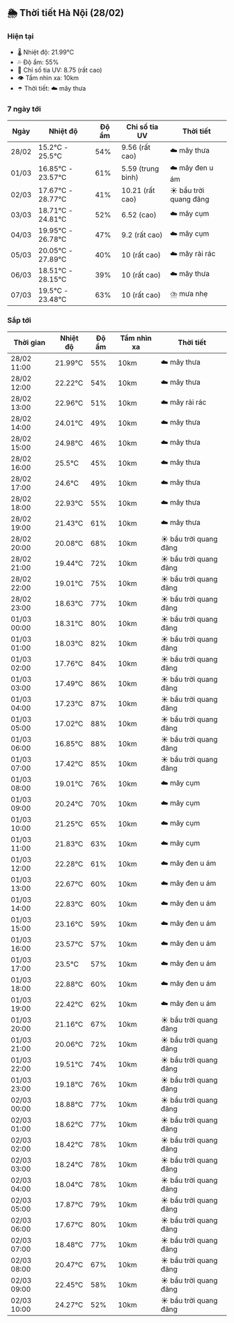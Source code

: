 ## 🌦️ Thời tiết Hà Nội (28/02)

### Hiện tại

- 🌡️ Nhiệt độ: 21.99℃
- 💦 Độ ẩm: 55%
- 🌟 Chỉ số tia UV: 8.75 (rất cao)
- 👁️ Tầm nhìn xa: 10km
- ☂️ Thời tiết: ☁️ mây thưa

### 7 ngày tới

| Ngày | Nhiệt độ | Độ ẩm | Chỉ số tia UV | Thời tiết |
| --- | --- | --- | --- | --- |
| 28/02 | 15.2℃ - 25.5℃ | 54% | 9.56 (rất cao) | ☁️ mây thưa |
| 01/03 | 16.85℃ - 23.57℃ | 61% | 5.59 (trung bình) | ☁️ mây đen u ám |
| 02/03 | 17.67℃ - 28.77℃ | 41% | 10.21 (rất cao) | ☀️ bầu trời quang đãng |
| 03/03 | 18.71℃ - 24.81℃ | 52% | 6.52 (cao) | ☁️ mây cụm |
| 04/03 | 19.95℃ - 26.78℃ | 47% | 9.2 (rất cao) | ☁️ mây cụm |
| 05/03 | 20.05℃ - 27.89℃ | 40% | 10 (rất cao) | ☁️ mây rải rác |
| 06/03 | 18.51℃ - 28.15℃ | 39% | 10 (rất cao) | ☁️ mây thưa |
| 07/03 | 19.5℃ - 23.48℃ | 63% | 10 (rất cao) | ⛈️ mưa nhẹ |

### Sắp tới

| Thời gian | Nhiệt độ | Độ ẩm | Tầm nhìn xa | Thời tiết |
| --- | --- | --- | --- | --- |
| 28/02 11:00 | 21.99℃ | 55% | 10km | ☁️ mây thưa |
| 28/02 12:00 | 22.22℃ | 54% | 10km | ☁️ mây thưa |
| 28/02 13:00 | 22.96℃ | 51% | 10km | ☁️ mây rải rác |
| 28/02 14:00 | 24.01℃ | 49% | 10km | ☁️ mây thưa |
| 28/02 15:00 | 24.98℃ | 46% | 10km | ☁️ mây thưa |
| 28/02 16:00 | 25.5℃ | 45% | 10km | ☁️ mây thưa |
| 28/02 17:00 | 24.6℃ | 49% | 10km | ☁️ mây thưa |
| 28/02 18:00 | 22.93℃ | 55% | 10km | ☁️ mây thưa |
| 28/02 19:00 | 21.43℃ | 61% | 10km | ☁️ mây thưa |
| 28/02 20:00 | 20.08℃ | 68% | 10km | ☀️ bầu trời quang đãng |
| 28/02 21:00 | 19.44℃ | 72% | 10km | ☀️ bầu trời quang đãng |
| 28/02 22:00 | 19.01℃ | 75% | 10km | ☀️ bầu trời quang đãng |
| 28/02 23:00 | 18.63℃ | 77% | 10km | ☀️ bầu trời quang đãng |
| 01/03 00:00 | 18.31℃ | 80% | 10km | ☀️ bầu trời quang đãng |
| 01/03 01:00 | 18.03℃ | 82% | 10km | ☀️ bầu trời quang đãng |
| 01/03 02:00 | 17.76℃ | 84% | 10km | ☀️ bầu trời quang đãng |
| 01/03 03:00 | 17.49℃ | 86% | 10km | ☀️ bầu trời quang đãng |
| 01/03 04:00 | 17.23℃ | 87% | 10km | ☀️ bầu trời quang đãng |
| 01/03 05:00 | 17.02℃ | 88% | 10km | ☀️ bầu trời quang đãng |
| 01/03 06:00 | 16.85℃ | 88% | 10km | ☀️ bầu trời quang đãng |
| 01/03 07:00 | 17.42℃ | 85% | 10km | ☀️ bầu trời quang đãng |
| 01/03 08:00 | 19.01℃ | 76% | 10km | ☁️ mây cụm |
| 01/03 09:00 | 20.24℃ | 70% | 10km | ☁️ mây cụm |
| 01/03 10:00 | 21.25℃ | 65% | 10km | ☁️ mây cụm |
| 01/03 11:00 | 21.83℃ | 63% | 10km | ☁️ mây cụm |
| 01/03 12:00 | 22.28℃ | 61% | 10km | ☁️ mây đen u ám |
| 01/03 13:00 | 22.67℃ | 60% | 10km | ☁️ mây đen u ám |
| 01/03 14:00 | 22.83℃ | 60% | 10km | ☁️ mây đen u ám |
| 01/03 15:00 | 23.16℃ | 59% | 10km | ☁️ mây đen u ám |
| 01/03 16:00 | 23.57℃ | 57% | 10km | ☁️ mây đen u ám |
| 01/03 17:00 | 23.5℃ | 57% | 10km | ☁️ mây đen u ám |
| 01/03 18:00 | 22.88℃ | 60% | 10km | ☁️ mây đen u ám |
| 01/03 19:00 | 22.42℃ | 62% | 10km | ☁️ mây đen u ám |
| 01/03 20:00 | 21.16℃ | 67% | 10km | ☀️ bầu trời quang đãng |
| 01/03 21:00 | 20.06℃ | 72% | 10km | ☀️ bầu trời quang đãng |
| 01/03 22:00 | 19.51℃ | 74% | 10km | ☀️ bầu trời quang đãng |
| 01/03 23:00 | 19.18℃ | 76% | 10km | ☀️ bầu trời quang đãng |
| 02/03 00:00 | 18.88℃ | 77% | 10km | ☀️ bầu trời quang đãng |
| 02/03 01:00 | 18.62℃ | 77% | 10km | ☀️ bầu trời quang đãng |
| 02/03 02:00 | 18.42℃ | 78% | 10km | ☀️ bầu trời quang đãng |
| 02/03 03:00 | 18.24℃ | 78% | 10km | ☀️ bầu trời quang đãng |
| 02/03 04:00 | 18.04℃ | 78% | 10km | ☀️ bầu trời quang đãng |
| 02/03 05:00 | 17.87℃ | 79% | 10km | ☀️ bầu trời quang đãng |
| 02/03 06:00 | 17.67℃ | 80% | 10km | ☀️ bầu trời quang đãng |
| 02/03 07:00 | 18.48℃ | 77% | 10km | ☀️ bầu trời quang đãng |
| 02/03 08:00 | 20.47℃ | 67% | 10km | ☀️ bầu trời quang đãng |
| 02/03 09:00 | 22.45℃ | 58% | 10km | ☀️ bầu trời quang đãng |
| 02/03 10:00 | 24.27℃ | 52% | 10km | ☀️ bầu trời quang đãng |
